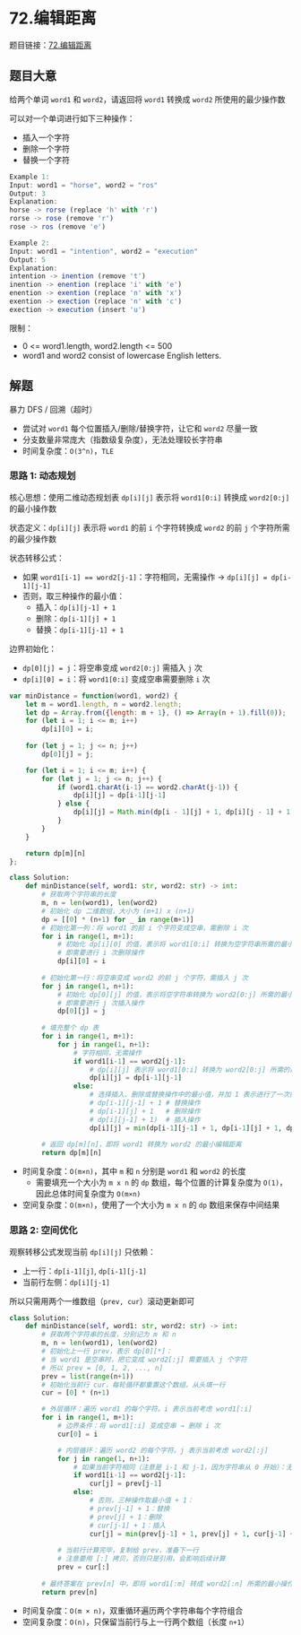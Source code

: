 # 72.编辑距离

题目链接：[72.编辑距离](https://leetcode.cn/problems/edit-distance/description/)

## 题目大意

给两个单词 `word1` 和 `word2`，请返回将 `word1` 转换成 `word2` 所使用的最少操作数  

可以对一个单词进行如下三种操作：
- 插入一个字符
- 删除一个字符
- 替换一个字符

```js
Example 1:
Input: word1 = "horse", word2 = "ros"
Output: 3
Explanation: 
horse -> rorse (replace 'h' with 'r')
rorse -> rose (remove 'r')
rose -> ros (remove 'e')

Example 2:
Input: word1 = "intention", word2 = "execution"
Output: 5
Explanation: 
intention -> inention (remove 't')
inention -> enention (replace 'i' with 'e')
enention -> exention (replace 'n' with 'x')
exention -> exection (replace 'n' with 'c')
exection -> execution (insert 'u')
```

限制：
- 0 <= word1.length, word2.length <= 500
- word1 and word2 consist of lowercase English letters.

## 解题

暴力 DFS / 回溯（超时）
- 尝试对 `word1` 每个位置插入/删除/替换字符，让它和 `word2` 尽量一致
- 分支数量非常庞大（指数级复杂度），无法处理较长字符串
- 时间复杂度：`O(3^n)`，`TLE`

### 思路 1: 动态规划

核心思想：使用二维动态规划表 `dp[i][j]` 表示将 `word1[0:i]` 转换成 `word2[0:j]` 的最小操作数

状态定义：`dp[i][j]` 表示将 `word1` 的前 `i` 个字符转换成 `word2` 的前 `j` 个字符所需的最少操作数

状态转移公式：
- 如果 `word1[i-1] == word2[j-1]`：字符相同，无需操作 → `dp[i][j] = dp[i-1][j-1]`
- 否则，取三种操作的最小值：
  - 插入：`dp[i][j-1] + 1`
  - 删除：`dp[i-1][j] + 1`
  - 替换：`dp[i-1][j-1] + 1`

边界初始化：
- `dp[0][j] = j`：将空串变成 `word2[0:j]` 需插入 `j` 次
- `dp[i][0] = i`：将 `word1[0:i]` 变成空串需要删除 `i` 次


```js
var minDistance = function(word1, word2) {
    let m = word1.length, n = word2.length;
    let dp = Array.from({length: m + 1}, () => Array(n + 1).fill(0));
    for (let i = 1; i <= m; i++)
        dp[i][0] = i;
    
    for (let j = 1; j <= n; j++)
        dp[0][j] = j;

    for (let i = 1; i <= m; i++) {
        for (let j = 1; j <= n; j++) {
            if (word1.charAt(i-1) == word2.charAt(j-1)) {
                dp[i][j] = dp[i-1][j-1]
            } else {
                dp[i][j] = Math.min(dp[i - 1][j] + 1, dp[i][j - 1] + 1, dp[i - 1][j - 1] + 1);
            }
        }
    }

    return dp[m][n]
};
```
```python
class Solution:
    def minDistance(self, word1: str, word2: str) -> int:
        # 获取两个字符串的长度
        m, n = len(word1), len(word2)
        # 初始化 dp 二维数组，大小为 (m+1) x (n+1)
        dp = [[0] * (n+1) for _ in range(m+1)]
        # 初始化第一列：将 word1 的前 i 个字符变成空串，需删除 i 次
        for i in range(1, m+1):
            # 初始化 dp[i][0] 的值，表示将 word1[0:i] 转换为空字符串所需的最小操作次数
            # 即需要进行 i 次删除操作
            dp[i][0] = i
        
        # 初始化第一行：将空串变成 word2 的前 j 个字符，需插入 j 次
        for j in range(1, n+1):
            # 初始化 dp[0][j] 的值，表示将空字符串转换为 word2[0:j] 所需的最小操作次数
            # 即需要进行 j 次插入操作
            dp[0][j] = j
        
        # 填充整个 dp 表
        for i in range(1, m+1):
            for j in range(1, n+1):
                # 字符相同，无需操作
                if word1[i-1] == word2[j-1]:
                    # dp[i][j] 表示将 word1[0:i] 转换为 word2[0:j] 所需的最小操作次数
                    dp[i][j] = dp[i-1][j-1]
                else:
                    # 选择插入、删除或替换操作中的最小值，并加 1 表示进行了一次操作
                    # dp[i-1][j-1] + 1 # 替换操作
                    # dp[i-1][j] + 1   # 删除操作
                    # dp[i][j-1] + 1)  # 插入操作
                    dp[i][j] = min(dp[i-1][j-1] + 1, dp[i-1][j] + 1, dp[i][j-1] + 1)
       
        # 返回 dp[m][n]，即将 word1 转换为 word2 的最小编辑距离
        return dp[m][n]
```

- 时间复杂度：`O(m×n)`，其中 `m` 和 `n` 分别是 `word1` 和 `word2` 的长度
  - 需要填充一个大小为 `m x n` 的 `dp` 数组，每个位置的计算复杂度为 `O(1)`，因此总体时间复杂度为 `O(m×n)`
- 空间复杂度：`O(m×n)`，使用了一个大小为 `m x n` 的 `dp` 数组来保存中间结果

### 思路 2: 空间优化

观察转移公式发现当前 `dp[i][j]` 只依赖：
- 上一行：`dp[i-1][j]`, `dp[i-1][j-1]`
- 当前行左侧：`dp[i][j-1]`

所以只需用两个一维数组（`prev, cur`）滚动更新即可

```python
class Solution:
    def minDistance(self, word1: str, word2: str) -> int:
        # 获取两个字符串的长度，分别记为 m 和 n
        m, n = len(word1), len(word2)
        # 初始化上一行 prev，表示 dp[0][*]：
        # 当 word1 是空串时，把它变成 word2[:j] 需要插入 j 个字符
        # 所以 prev = [0, 1, 2, ..., n]
        prev = list(range(n+1))
        # 初始化当前行 cur，每轮循环都重置这个数组，从头填一行
        cur = [0] * (n+1)

        # 外层循环：遍历 word1 的每个字符。i 表示当前考虑 word1[:i]
        for i in range(1, m+1):
            # 边界条件：将 word1[:i] 变成空串 → 删除 i 次
            cur[0] = i

            # 内层循环：遍历 word2 的每个字符。j 表示当前考虑 word2[:j]
            for j in range(1, n+1):
                # 如果当前字符相同（注意是 i-1 和 j-1，因为字符串从 0 开始）：无需操作，直接继承左上角 prev[j-1]
                if word1[i-1] == word2[j-1]:
                    cur[j] = prev[j-1] 
                else:
                    # 否则，三种操作取最小值 + 1：
                    # prev[j-1] + 1：替换
                    # prev[j] + 1：删除
                    # cur[j-1] + 1：插入
                    cur[j] = min(prev[j-1] + 1, prev[j] + 1, cur[j-1] + 1)
            
            # 当前行计算完毕，复制给 prev，准备下一行
            # 注意要用 [:] 拷贝，否则只是引用，会影响后续计算
            prev = cur[:] 
        
        # 最终答案在 prev[n] 中，即将 word1[:m] 转成 word2[:n] 所需的最小操作数
        return prev[n]
```

- 时间复杂度：`O(m × n)`，双重循环遍历两个字符串每个字符组合
- 空间复杂度：`O(n)`，只保留当前行与上一行两个数组（长度 `n+1`）